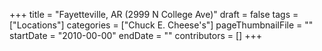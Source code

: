 +++
title = "Fayetteville, AR (2999 N College Ave)"
draft = false
tags = ["Locations"]
categories = ["Chuck E. Cheese's"]
pageThumbnailFile = ""
startDate = "2010-00-00"
endDate = ""
contributors = []
+++
